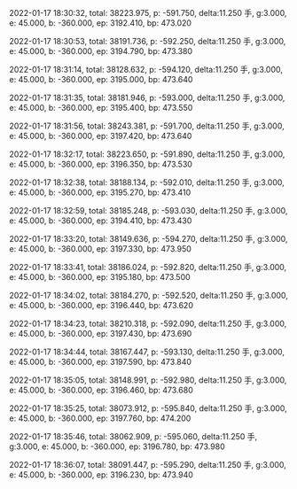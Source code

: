 2022-01-17 18:30:32, total: 38223.975, p: -591.750, delta:11.250 手, g:3.000, e: 45.000, b: -360.000, ep: 3192.410, bp: 473.020

2022-01-17 18:30:53, total: 38191.736, p: -592.250, delta:11.250 手, g:3.000, e: 45.000, b: -360.000, ep: 3194.790, bp: 473.380

2022-01-17 18:31:14, total: 38128.632, p: -594.120, delta:11.250 手, g:3.000, e: 45.000, b: -360.000, ep: 3195.000, bp: 473.640

2022-01-17 18:31:35, total: 38181.946, p: -593.000, delta:11.250 手, g:3.000, e: 45.000, b: -360.000, ep: 3195.400, bp: 473.550

2022-01-17 18:31:56, total: 38243.381, p: -591.700, delta:11.250 手, g:3.000, e: 45.000, b: -360.000, ep: 3197.420, bp: 473.640

2022-01-17 18:32:17, total: 38223.650, p: -591.890, delta:11.250 手, g:3.000, e: 45.000, b: -360.000, ep: 3196.350, bp: 473.530

2022-01-17 18:32:38, total: 38188.134, p: -592.010, delta:11.250 手, g:3.000, e: 45.000, b: -360.000, ep: 3195.270, bp: 473.410

2022-01-17 18:32:59, total: 38185.248, p: -593.030, delta:11.250 手, g:3.000, e: 45.000, b: -360.000, ep: 3194.410, bp: 473.430

2022-01-17 18:33:20, total: 38149.636, p: -594.270, delta:11.250 手, g:3.000, e: 45.000, b: -360.000, ep: 3197.330, bp: 473.950

2022-01-17 18:33:41, total: 38186.024, p: -592.820, delta:11.250 手, g:3.000, e: 45.000, b: -360.000, ep: 3195.180, bp: 473.500

2022-01-17 18:34:02, total: 38184.270, p: -592.520, delta:11.250 手, g:3.000, e: 45.000, b: -360.000, ep: 3196.440, bp: 473.620

2022-01-17 18:34:23, total: 38210.318, p: -592.090, delta:11.250 手, g:3.000, e: 45.000, b: -360.000, ep: 3197.430, bp: 473.690

2022-01-17 18:34:44, total: 38167.447, p: -593.130, delta:11.250 手, g:3.000, e: 45.000, b: -360.000, ep: 3197.590, bp: 473.840

2022-01-17 18:35:05, total: 38148.991, p: -592.980, delta:11.250 手, g:3.000, e: 45.000, b: -360.000, ep: 3196.460, bp: 473.680

2022-01-17 18:35:25, total: 38073.912, p: -595.840, delta:11.250 手, g:3.000, e: 45.000, b: -360.000, ep: 3197.760, bp: 474.200

2022-01-17 18:35:46, total: 38062.909, p: -595.060, delta:11.250 手, g:3.000, e: 45.000, b: -360.000, ep: 3196.780, bp: 473.980

2022-01-17 18:36:07, total: 38091.447, p: -595.290, delta:11.250 手, g:3.000, e: 45.000, b: -360.000, ep: 3196.230, bp: 473.940